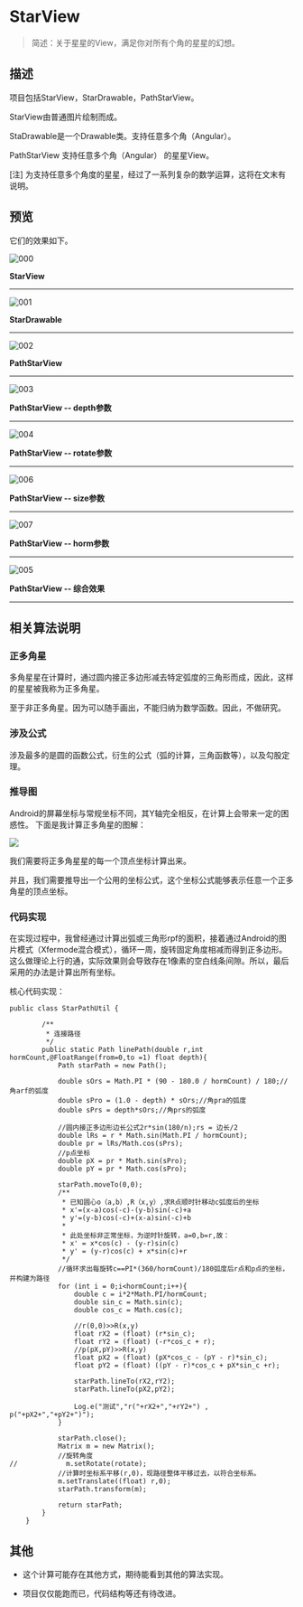 # StarView

> 简述：关于星星的View，满足你对所有个角的星星的幻想。


## 描述

项目包括StarView，StarDrawable，PathStarView。

StarView由普通图片绘制而成。

StaDrawable是一个Drawable类。支持任意多个角（Angular）。

PathStarView 支持任意多个角（Angular） 的星星View。

[注]
为支持任意多个角度的星星，经过了一系列复杂的数学运算，这将在文末有说明。

## 预览

它们的效果如下。

![000](https://raw.githubusercontent.com/Mingyueyixi/StarView/master/preview/000.png)

**StarView**

---
![001](https://raw.githubusercontent.com/Mingyueyixi/StarView/master/preview/001.png)

**StarDrawable**

---

![002](https://raw.githubusercontent.com/Mingyueyixi/StarView/master/preview/002.png)

**PathStarView**

---

![003](https://raw.githubusercontent.com/Mingyueyixi/StarView/master/preview/003.png)

**PathStarView -- depth参数**

---

![004](https://raw.githubusercontent.com/Mingyueyixi/StarView/master/preview/004.png)

**PathStarView -- rotate参数**

---

![006](https://raw.githubusercontent.com/Mingyueyixi/StarView/master/preview/006.png)

**PathStarView -- size参数**

---

![007](https://raw.githubusercontent.com/Mingyueyixi/StarView/master/preview/007.png)

**PathStarView -- horm参数**

---

![005](https://raw.githubusercontent.com/Mingyueyixi/StarView/master/preview/005.png)

**PathStarView -- 综合效果**

---

## 相关算法说明

### 正多角星

多角星星在计算时，通过圆内接正多边形减去特定弧度的三角形而成，因此，这样的星星被我称为正多角星。

至于非正多角星。因为可以随手画出，不能归纳为数学函数。因此，不做研究。


### 涉及公式

涉及最多的是圆的函数公式，衍生的公式（弧的计算，三角函数等），以及勾股定理。

### 推导图

Android的屏幕坐标与常规坐标不同，其Y轴完全相反，在计算上会带来一定的困惑性。
下面是我计算正多角星的图解：

![](https://raw.githubusercontent.com/Mingyueyixi/StarView/master/preview/mind_picture.png)

我们需要将正多角星星的每一个顶点坐标计算出来。

并且，我们需要推导出一个公用的坐标公式，这个坐标公式能够表示任意一个正多角星的顶点坐标。

### 代码实现

在实现过程中，我曾经通过计算出弧或三角形rpf的面积，接着通过Android的图片模式（Xfermode混合模式），循环一周，旋转固定角度相减而得到正多边形。这么做理论上行的通，实际效果则会导致存在1像素的空白线条间隙。所以，最后采用的办法是计算出所有坐标。

核心代码实现：

```
public class StarPathUtil {

        /**
         * 连接路径
         */
        public static Path linePath(double r,int hormCount,@FloatRange(from=0,to =1) float depth){
            Path starPath = new Path();

            double sOrs = Math.PI * (90 - 180.0 / hormCount) / 180;//角arf的弧度
            double sPro = (1.0 - depth) * sOrs;//角pra的弧度
            double sPrs = depth*sOrs;//角prs的弧度

            //圆内接正多边形边长公式2r*sin(180/n);rs = 边长/2
            double lRs = r * Math.sin(Math.PI / hormCount);
            double pr = lRs/Math.cos(sPrs);
            //p点坐标
            double pX = pr * Math.sin(sPro);
            double pY = pr * Math.cos(sPro);

            starPath.moveTo(0,0);
            /**
             * 已知圆心o（a,b）,R（x,y）,求R点顺时针移动c弧度后的坐标
             * x'=(x-a)cos(-c)-(y-b)sin(-c)+a
             * y'=(y-b)cos(-c)+(x-a)sin(-c)+b
             *
             * 此处坐标非正常坐标，为逆时针旋转，a=0,b=r,故：
             * x' = x*cos(c) - (y-r)sin(c)
             * y' = (y-r)cos(c) + x*sin(c)+r
             */
            //循环求出每旋转c==PI*(360/hormCount)/180弧度后r点和p点的坐标，并构建为路径
            for (int i = 0;i<hormCount;i++){
                double c = i*2*Math.PI/hormCount;
                double sin_c = Math.sin(c);
                double cos_c = Math.cos(c);

                //r(0,0)>>R(x,y)
                float rX2 = (float) (r*sin_c);
                float rY2 = (float) (-r*cos_c + r);
                //p(pX,pY)>>R(x,y)
                float pX2 = (float) (pX*cos_c - (pY - r)*sin_c);
                float pY2 = (float) ((pY - r)*cos_c + pX*sin_c +r);

                starPath.lineTo(rX2,rY2);
                starPath.lineTo(pX2,pY2);

                Log.e("测试","r("+rX2+","+rY2+") , p("+pX2+","+pY2+")");
            }

            starPath.close();
            Matrix m = new Matrix();
            //旋转角度
//            m.setRotate(rotate);
            //计算时坐标系平移(r,0)，现路径整体平移过去，以符合坐标系。
            m.setTranslate((float) r,0);
            starPath.transform(m);

            return starPath;
        }
    }

```

## 其他

- 这个计算可能存在其他方式，期待能看到其他的算法实现。

- 项目仅仅能跑而已，代码结构等还有待改进。



